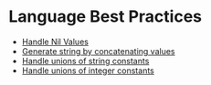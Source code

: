 # Language Best Practices

- [Handle Nil Values](best_practices/handling_nil_values.md)
- [Generate string by concatenating values](best_practices/string_concat.md)
- [Handle unions of string constants](best_practices/string_unions.md)
- [Handle unions of integer constants](best_practices/int_unions.md)